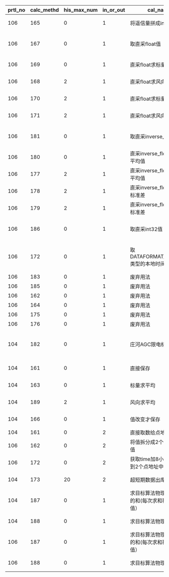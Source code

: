 | prtl_no | calc_methd | his_max_num | in_or_out |          cal_name          |                  note                   |
|---------|------------|-------------|-----------|----------------------------|-----------------------------------------|
| 106     | 165        | 0           | 1         | 将遥信量拼成int值入库               | 一般用于风机状态的拼接中                            |
| 106     | 167        | 0           | 1         | 取直采float值                  | modbus-tcp采集两个存储器存一个float值              |
| 106     | 169        | 0           | 1         | 直采float求标量平均值              | 一般对应167方法的标量求平均                         |
| 106     | 168        | 2           | 1         | 直采float求风向平均值              | 一般对应167方法的风向求平均                         |
| 106     | 170        | 2           | 1         | 直采float求标量标准差              | 一般对应167方法的标量求标准差                        |
| 106     | 171        | 2           | 1         | 直采float求风向标准差              | 一般对应167方法的风向求标准差                        |
| 106     | 181        | 0           | 1         | 取直采inverse_float值          | modbus-tcp采集两个存储器存一个float值              |
| 106     | 180        | 0           | 1         | 直采inverse_float求标量平均值      | 一般对应181方法的标量求平均                         |
| 106     | 177        | 2           | 1         | 直采inverse_float求风向平均值      | 一般对应181方法的风向求平均                         |
| 106     | 178        | 2           | 1         | 直采inverse_float求标量标准差      | 一般对应181方法的标量求标准差                        |
| 106     | 179        | 2           | 1         | 直采inverse_float求风向标准差      | 一般对应181方法的风向求标准差                        |
| 106     | 186        | 0           | 1         | 取直采int32值                  | modbus-tcp采集两个存储器存一个int32值              |
| 106     | 172        | 0           | 1         | 取DATAFORMAT_DATE7B1类型的本地时间 | 将时间存入dtValue_p->phyObjVal_p(不常用,只在庄河用过) |
| 106     | 183        | 0           | 1         | 废弃用法                       | 考虑用167替换                                |
| 106     | 185        | 0           | 1         | 废弃用法                       | 考虑用181替换                                |
| 106     | 162        | 0           | 1         | 废弃用法                       | 考虑用167替换                                |
| 106     | 164        | 0           | 1         | 废弃用法                       | 考虑用169替换                                |
| 106     | 175        | 0           | 1         | 废弃用法                       | 考虑用181替换                                |
| 106     | 176        | 0           | 1         | 废弃用法                       | 考虑用180替换                                |
| 104     | 182        | 0           | 1         | 庄河AGC限电标志推测                | 此算法临时用,如果要通用考虑通过calPhyValByAlgPhy中实现    |
| 104     | 161        | 0           | 1         | 直接保存                       | 用于104接收实时数据                             |
| 104     | 163        | 0           | 1         | 标量求平均                      | 对应162的标量求平均值                            |
| 104     | 189        | 2           | 1         | 风向求平均                      | 对应162的风向求平均值                            |
| 104     | 166        | 0           | 1         | 值改变才保存                     | 属于废弃算法现已不用，只用于过庄河                       |
| 104     | 161        | 0           | 2         | 直接取数给点地址                   | 用于104协议出库                               |
| 106     | 162        | 0           | 2         | 将值拆分成2个点对应的值               | 一般用于modbus出库                            |
| 106     | 172        | 0           | 2         | 获取time加8小时值拆分到2个点地址中去      | 考虑废弃不用,目前只有庄河在用                         |
| 104     | 173        | 20          | 2         | 超短期数据出库                    | 特定的超短出库且phyValLng须为128                  |
| 104     | 187        | 0           | 1         | 求目标算法物理量(多个)的和(每次求和覆盖之前的值） | 即每次把目标物理量当时的值相加给当前物理量                   |
| 104     | 188        | 0           | 1         | 求目标算法物理量平均值                | 累加求和,入库的时候再求平均                          |
| 106     | 187        | 0           | 1         | 求目标算法物理量(多个)的和(每次求和覆盖之前的值） | 即每次把目标物理量当时的值相加给当前物理量                   |
| 106     | 188        | 0           | 1         | 求目标算法物理量平均值                | 累加求和,入库的时候再求平均                          |

